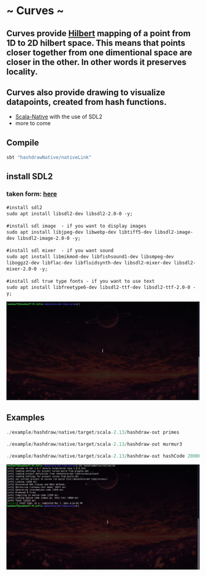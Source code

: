# ~ Curves ~
## Curves provide [Hilbert](https://en.wikipedia.org/wiki/Hilbert_curve)   mapping of a **point** from 1D to 2D hilbert space. This means that points closer together from one dimentional space are closer in the other. In other words it preserves locality. 
## Curves also provide drawing to visualize datapoints, created from hash functions.
- [Scala-Native](https://github.com/scala-native/scala-native) with the use of SDL2
- more to come

## Compile
```scala
sbt "hashdrawNative/nativeLink" 
```
## install SDL2
### taken form: [here](https://gist.github.com/BoredBored/3187339a99f7786c25075d4d9c80fad5#file-how-to-install-sdl-on-ubuntu-md)
```batch
#install sdl2
sudo apt install libsdl2-dev libsdl2-2.0-0 -y;

#install sdl image  - if you want to display images
sudo apt install libjpeg-dev libwebp-dev libtiff5-dev libsdl2-image-dev libsdl2-image-2.0-0 -y;

#install sdl mixer  - if you want sound
sudo apt install libmikmod-dev libfishsound1-dev libsmpeg-dev liboggz2-dev libflac-dev libfluidsynth-dev libsdl2-mixer-dev libsdl2-mixer-2.0-0 -y;

#install sdl true type fonts - if you want to use text
sudo apt install libfreetype6-dev libsdl2-ttf-dev libsdl2-ttf-2.0-0 -y;
```
![](compile.gif)

## Examples

```scala
./example/hashdraw/native/target/scala-2.13/hashdraw-out primes
```
```scala
./example/hashdraw/native/target/scala-2.13/hashdraw-out murmur3 
```
```scala
./example/hashdraw/native/target/scala-2.13/hashdraw-out hashCode 200000 10 white 
```
![](test.gif)

